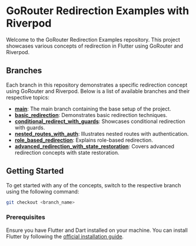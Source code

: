 # GoRouter Redirection Examples with Riverpod

Welcome to the GoRouter Redirection Examples repository. This project showcases various concepts of redirection in Flutter using GoRouter and Riverpod.

## Branches

Each branch in this repository demonstrates a specific redirection concept using GoRouter and Riverpod. Below is a list of available branches and their respective topics:

- **[main](https://github.com/yourusername/flutter_comp_go_router/tree/main)**: The main branch containing the base setup of the project.
- **[basic_redirection](https://github.com/yourusername/flutter_comp_go_router/tree/basic_redirection)**: Demonstrates basic redirection techniques.
- **[conditional_redirect_with_guards](https://github.com/yourusername/flutter_comp_go_router/tree/conditional_redirect_with_guards)**: Showcases conditional redirection with guards.
- **[nested_routes_with_auth](https://github.com/yourusername/flutter_comp_go_router/tree/nested_routes_with_auth)**: Illustrates nested routes with authentication.
- **[role_based_redirection](https://github.com/yourusername/flutter_comp_go_router/tree/role_based_redirection)**: Explains role-based redirection.
- **[advanced_redirection_with_state_restoration](https://github.com/yourusername/flutter_comp_go_router/tree/advanced_redirection_with_state_restoration)**: Covers advanced redirection concepts with state restoration.

## Getting Started

To get started with any of the concepts, switch to the respective branch using the following command:

```sh
git checkout <branch_name>
```

### Prerequisites

Ensure you have Flutter and Dart installed on your machine. You can install Flutter by following the [official installation guide](https://flutter.dev/docs/get-started/install).
